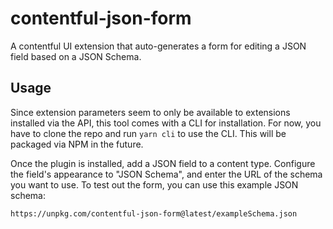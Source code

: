 # contentful-json-form

A contentful UI extension that auto-generates a form for editing a JSON field based on a JSON Schema.

## Usage

Since extension parameters seem to only be available to extensions installed via the API, this tool comes with a CLI for installation.
For now, you have to clone the repo and run `yarn cli` to use the CLI. This will be packaged via NPM in the future.

Once the plugin is installed, add a JSON field to a content type. Configure the field's appearance to "JSON Schema", and enter the URL of the schema you want to use. To test out the form, you can use this example JSON schema:

    https://unpkg.com/contentful-json-form@latest/exampleSchema.json